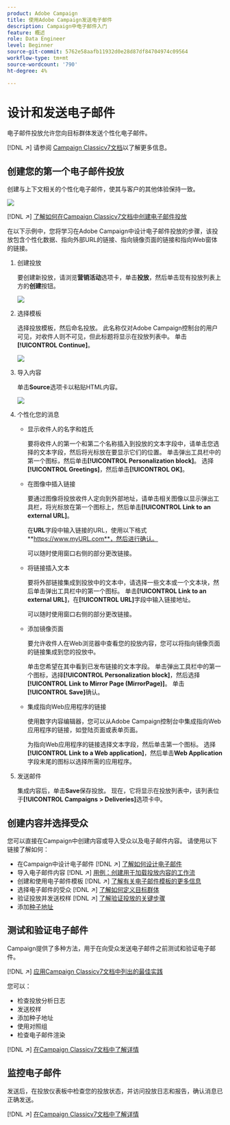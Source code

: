 ```yaml
---
product: Adobe Campaign
title: 使用Adobe Campaign发送电子邮件
description: Campaign中电子邮件入门
feature: 概述
role: Data Engineer
level: Beginner
source-git-commit: 5762e58aafb11932d0e28d87df84704974c09564
workflow-type: tm+mt
source-wordcount: '790'
ht-degree: 4%

---
```


# 设计和发送电子邮件

电子邮件投放允许您向目标群体发送个性化电子邮件。

[!DNL :arrow_upper_right:] 请参阅 [Campaign Classicv7文档](https://experienceleague.adobe.com/docs/campaign-classic/using/sending-messages/sending-emails/about-email-channel.html)以了解更多信息。

## 创建您的第一个电子邮件投放

创建与上下文相关的个性化电子邮件，使其与客户的其他体验保持一致。

![](assets/new-email-content.png)

[!DNL :arrow_upper_right:] [了解如何在Campaign Classicv7文档中创建电子邮件投放](https://experienceleague.adobe.com/docs/campaign-classic/using/designing-content/editing-html-content/use-case--creating-an-email-delivery.html)


在以下示例中，您将学习在Adobe Campaign中设计电子邮件投放的步骤，该投放包含个性化数据、指向外部URL的链接、指向镜像页面的链接和指向Web窗体的链接。

1. 创建投放

   要创建新投放，请浏览&#x200B;**营销活动**&#x200B;选项卡，单击&#x200B;**投放**，然后单击现有投放列表上方的&#x200B;**创建**&#x200B;按钮。

   ![](assets/delivery_step_1.png)

1. 选择模板

   选择投放模板，然后命名投放。 此名称仅对Adobe Campaign控制台的用户可见，对收件人则不可见，但此标题将显示在投放列表中。 单击 **[!UICONTROL Continue]**。

   ![](assets/dce_delivery_model.png)

1. 导入内容

   单击&#x200B;**Source**&#x200B;选项卡以粘贴HTML内容。

   ![](assets/paste-content.png)


1. 个性化您的消息


   * 显示收件人的名字和姓氏

      要将收件人的第一个和第二个名称插入到投放的文本字段中，请单击您选择的文本字段，然后将光标放在要显示它们的位置。 单击弹出工具栏中的第一个图标，然后单击&#x200B;**[!UICONTROL Personalization block]**。 选择&#x200B;**[!UICONTROL Greetings]**，然后单击&#x200B;**[!UICONTROL OK]**。

   * 在图像中插入链接

      要通过图像将投放收件人定向到外部地址，请单击相关图像以显示弹出工具栏，将光标放在第一个图标上，然后单击&#x200B;**[!UICONTROL Link to an external URL]**。

      在&#x200B;**URL**&#x200B;字段中输入链接的URL，使用以下格式&#x200B;**https://www.myURL.com**，然后进行确认。

      可以随时使用窗口右侧的部分更改链接。

   * 将链接插入文本

      要将外部链接集成到投放中的文本中，请选择一些文本或一个文本块，然后单击弹出工具栏中的第一个图标。 单击&#x200B;**[!UICONTROL Link to an external URL]**，在&#x200B;**[!UICONTROL URL]**&#x200B;字段中输入链接地址。

      可以随时使用窗口右侧的部分更改链接。

   * 添加镜像页面

      要允许收件人在Web浏览器中查看您的投放内容，您可以将指向镜像页面的链接集成到您的投放中。

      单击您希望在其中看到已发布链接的文本字段。 单击弹出工具栏中的第一个图标，选择&#x200B;**[!UICONTROL Personalization block]**，然后选择&#x200B;**[!UICONTROL Link to Mirror Page (MirrorPage)]**。 单击&#x200B;**[!UICONTROL Save]**&#x200B;确认。

   * 集成指向Web应用程序的链接

      使用数字内容编辑器，您可以从Adobe Campaign控制台中集成指向Web应用程序的链接，如登陆页面或表单页面。

      为指向Web应用程序的链接选择文本字段，然后单击第一个图标。 选择&#x200B;**[!UICONTROL Link to a Web application]**，然后单击&#x200B;**Web Application**&#x200B;字段末尾的图标以选择所需的应用程序。

1. 发送邮件

   集成内容后，单击&#x200B;**Save**&#x200B;保存投放。 现在，它将显示在投放列表中，该列表位于&#x200B;**[!UICONTROL Campaigns > Deliveries]**&#x200B;选项卡中。


## 创建内容并选择受众

您可以直接在Campaign中创建内容或导入受众以及电子邮件内容。 请使用以下链接了解如何：

* 在Campaign中设计电子邮件
   [!DNL :arrow_upper_right:] [了解如何设计电子邮件](https://experienceleague.adobe.com/docs/campaign-classic/using/sending-messages/sending-emails/defining-the-email-content.html)
* 导入电子邮件内容
   [!DNL :arrow_upper_right:] [用例：创建用于加载投放内容的工作流](https://experienceleague.adobe.com/docs/campaign-classic/using/automating-with-workflows/use-cases/deliveries/loading-delivery-content.html)
* 创建和使用电子邮件模板
   [!DNL :arrow_upper_right:] [了解有关电子邮件模板的更多信息](https://experienceleague.adobe.com/docs/campaign-classic/using/sending-messages/using-delivery-templates/about-templates.html?lang=zh-Hans)
* 选择电子邮件的受众
   [!DNL :arrow_upper_right:] [了解如何定义目标群体](https://experienceleague.adobe.com/docs/campaign-classic/using/sending-messages/key-steps-when-creating-a-delivery/steps-defining-the-target-population.html)
* 验证投放并发送校样
   [!DNL :arrow_upper_right:] [了解验证投放的关键步骤](https://experienceleague.adobe.com/docs/campaign-classic/using/sending-messages/key-steps-when-creating-a-delivery/steps-validating-the-delivery.html)
* 添加[种子地址](https://experienceleague.adobe.com/docs/campaign-classic/using/sending-messages/using-seed-addresses/about-seed-addresses.html)

## 测试和验证电子邮件

Campaign提供了多种方法，用于在向受众发送电子邮件之前测试和验证电子邮件。

[!DNL :arrow_upper_right:] [应用Campaign Classicv7文档中列出的最佳实践](https://experienceleague.adobe.com/docs/campaign-classic/using/sending-messages/key-steps-when-creating-a-delivery/delivery-bestpractices/check-before-sending.html)

您可以：

* 检查投放分析日志
* 发送校样
* 添加种子地址
* 使用对照组
* 检查电子邮件渲染

[!DNL :arrow_upper_right:] [在Campaign Classicv7文档中了解详情](https://experienceleague.adobe.com/docs/campaign-classic/using/sending-messages/key-steps-when-creating-a-delivery/steps-validating-the-delivery.html)

## 监控电子邮件

发送后，在投放仪表板中检查您的投放状态，并访问投放日志和报告，确认消息已正确发送。

[!DNL :arrow_upper_right:] [在Campaign Classicv7文档中了解详情](https://experienceleague.adobe.com/docs/campaign-classic/using/sending-messages/key-steps-when-creating-a-delivery/delivery-bestpractices/track-and-monitor.html)

